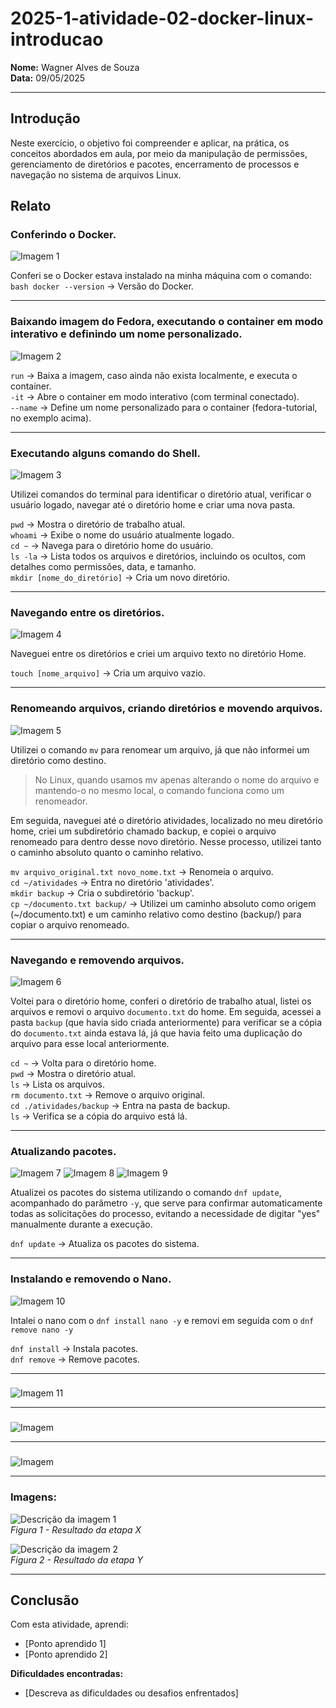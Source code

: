 # 2025-1-atividade-02-docker-linux-introducao


**Nome:** Wagner Alves de Souza  
**Data:** 09/05/2025

---

## Introdução

Neste exercício, o objetivo foi compreender e aplicar, na prática, os conceitos abordados em aula, por meio da manipulação de permissões, gerenciamento de diretórios e pacotes, encerramento de processos e navegação no sistema de arquivos Linux.
  
  

## Relato

### Conferindo o Docker.

![Imagem 1](./imagens/verificando-docker-1.png)

Conferi se o Docker estava instalado na minha máquina com o comando:  
`bash docker --version` -> Versão do Docker.
  
  

---

### Baixando imagem do Fedora, executando o container em modo interativo e definindo um nome personalizado.

![Imagem 2](./imagens/baixando-imagem-fedora-e-renomeando-2.png)

`run` -> Baixa a imagem, caso ainda não exista localmente, e executa o container.  
`-it` -> Abre o container em modo interativo (com terminal conectado).  
`--name` -> Define um nome personalizado para o container (fedora-tutorial, no exemplo acima).
  
  

---

### Executando alguns comando do Shell.

![Imagem 3](./imagens/onde-estou-e-quem-sou-indo-para-home-e-criando-diretorio-3.png)  

Utilizei comandos do terminal para identificar o diretório atual, verificar o usuário logado, navegar até o diretório home e criar uma nova pasta.  

`pwd` -> Mostra o diretório de trabalho atual.  
`whoami` -> Exibe o nome do usuário atualmente logado.  
`cd ~` -> Navega para o diretório home do usuário.  
`ls -la` -> Lista todos os arquivos e diretórios, incluindo os ocultos, com detalhes como permissões, data, e tamanho.  
`mkdir [nome_do_diretório]` -> Cria um novo diretório.
  
  
---

### Navegando entre os diretórios.
  

![Imagem 4](./imagens/voltando-diretorio-conferindo-arquivos-e-voltando-home-conferindo-criando-arquivo1-4.png)
  
  
Naveguei entre os diretórios e criei um arquivo texto no diretório Home.
  
  
`touch [nome_arquivo]` -> Cria um arquivo vazio.
  
  

---

### Renomeando arquivos, criando diretórios e movendo arquivos.

![Imagem 5](./imagens/conferindo-arquivos-e-renomeando-atividade1-e-movendo-documento-para-dentro-backup-5.png)
  
  
Utilizei o comando `mv` para renomear um arquivo, já que não informei um diretório como destino.

>No Linux, quando usamos mv apenas alterando o nome do arquivo e mantendo-o no mesmo local, o comando funciona como um renomeador.

Em seguida, naveguei até o diretório atividades, localizado no meu diretório home, criei um subdiretório chamado backup, e copiei o arquivo renomeado para dentro desse novo diretório.
Nesse processo, utilizei tanto o caminho absoluto quanto o caminho relativo.

`mv arquivo_original.txt novo_nome.txt` -> Renomeia o arquivo.  
`cd ~/atividades` -> Entra no diretório 'atividades'.  
`mkdir backup` -> Cria o subdiretório 'backup'.  
`cp ~/documento.txt backup/` -> Utilizei um caminho absoluto como origem (~/documento.txt) e um caminho relativo como destino (backup/) para copiar o arquivo renomeado.  
  
  
---

  
  
### Navegando e removendo arquivos.

![Imagem 6](./imagens/home-conferindo-e-removendo-documento-e-conferindo-documento-backup-6.png)  
  
  
Voltei para o diretório home, conferi o diretório de trabalho atual, listei os arquivos e removi o arquivo `documento.txt` do home.
Em seguida, acessei a pasta `backup` (que havia sido criada anteriormente) para verificar se a cópia do `documento.txt` ainda estava lá, já que havia feito uma duplicação do arquivo para esse local anteriormente.  
  
`cd ~` -> Volta para o diretório home.  
`pwd` -> Mostra o diretório atual.  
`ls` -> Lista os arquivos.  
`rm documento.txt` -> Remove o arquivo original.  
`cd ./atividades/backup` -> Entra na pasta de backup.  
`ls` -> Verifica se a cópia do arquivo está lá.  
  
---
  
  

### Atualizando pacotes.

![Imagem 7](./imagens/atualizando-pacotes-7.png)
![Imagem 8](./imagens/atualizando-pacotes-2-8.png)
![Imagem 9](./imagens/fim-atualizacao-9.png)

Atualizei os pacotes do sistema utilizando o comando `dnf update`, acompanhado do parâmetro `-y`, que serve para confirmar automaticamente todas as solicitações do processo, evitando a necessidade de digitar "yes" manualmente durante a execução.  
  
`dnf update` -> Atualiza os pacotes do sistema.  
  
  
---
  
  
### Instalando e removendo o Nano.

![Imagem 10](./imagens/instalando-e-removendo-nano-10.png)  
  
Intalei o nano com o `dnf install nano -y` e removi em seguida com o `dnf remove nano -y`  
  
`dnf install` -> Instala pacotes.  
`dnf remove` -> Remove pacotes.  
  
  

---
  
  

###

![Imagem 11](./imagens/criando-script-mudando-para-executar-e-baixando-ps-11.png)



---
  
  

###

![Imagem ]()



---
  
  

###

![Imagem ]()


---















### Imagens:

![Descrição da imagem 1](caminho/para/imagem1.png)  
*Figura 1 - Resultado da etapa X*

![Descrição da imagem 2](caminho/para/imagem2.png)  
*Figura 2 - Resultado da etapa Y*

---

## Conclusão

Com esta atividade, aprendi:

- [Ponto aprendido 1]
- [Ponto aprendido 2]

**Dificuldades encontradas:**

- [Descreva as dificuldades ou desafios enfrentados]
